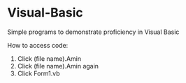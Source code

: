 # Visual-Basic
Simple programs to demonstrate proficiency in Visual Basic

How to access code:
1) Click (file name).Amin
2) Click (file name).Amin again
3) Click Form1.vb
